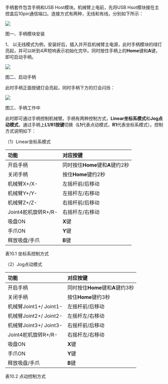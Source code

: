 手柄套件包含手柄和USB Host模块。机械臂上电前，先将USB Hsot模块接在主控盒后10pin通信端口。连接方式有两种，无线和有线，分别如下所示：

![](file:///C:\Users\admin\AppData\Local\Temp\ksohtml\wps9094.tmp.jpg)

图一、手柄模块安装

1、 以无线模式为例，安装好后，插入并开启机械臂主电源，此时手柄模块的绿灯亮起，并可以听到4声短响表示初始化完毕。同时按住手柄上的**Home**键和**A**键，即可启动手柄。

![](file:///C:\Users\admin\AppData\Local\Temp\ksohtml\wps3FC4.tmp.jpg)

图二、启动手柄

此时手柄正面按键灯会亮起，同时手柄下方的灯会闪烁：

![](file:///C:\Users\admin\AppData\Local\Temp\ksohtml\wps697D.tmp.jpg)

图三、手柄工作中

此时即可通过手柄控制机械臂。手柄有两种控制方式，**Linear坐标系模式**和**Jog点动模式**，通过手柄上**L1/R1按键**切换（**L1**代表点动模式，**R1**代表坐标系模式）。控制方式说明如下：

（1）Linear坐标系模式

| **功能** | **对应按键** |
| :--- | :--- |
| 开启手柄 | 同时按住**Home**键和**A**键约2秒 |
| 关闭手柄 | 按住**Home**键约2秒 |
| 机械臂X+/X- | 左摇杆前/后移动 |
| 机械臂Y+/Y- | 左摇杆左/右移动 |
| 机械臂Z+/Z- | 右摇杆前/后移动 |
| Joint4舵机旋转R+/R- | 右摇杆左/右移动 |
| 吸盘ON | **X**键 |
| 手爪ON | **Y**键 |
| 释放吸盘/手爪 | **B**键 |

表10.1 坐标系控制方式

（2）Jog点动模式

| **功能** | **对应按键** |
| :--- | :--- |
| 开启手柄 | 同时按住**Home**键和**A**键约3秒 |
| 关闭手柄 | 按住**Home**键约3秒 |
| 机械臂Joint1+/ Joint1- | 左摇杆前/后移动 |
| 机械臂Joint2+/ Joint2- | 左摇杆左/右移动 |
| 机械臂Joint3+/ Joint3- | 右摇杆前/后移动 |
| Joint4舵机旋转R+/R- | 右摇杆左/右移动 |
| 吸盘ON | **X**键 |
| 手爪ON | **Y**键 |
| 释放吸盘/手爪 | **B**键 |

表10.2 点动控制方式

